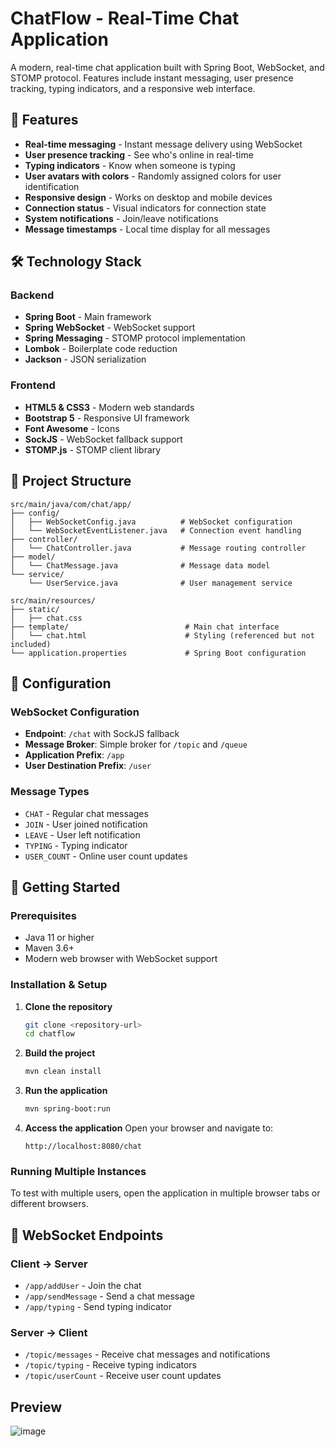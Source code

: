 # ChatFlow - Real-Time Chat Application

A modern, real-time chat application built with Spring Boot, WebSocket, and STOMP protocol. Features include instant messaging, user presence tracking, typing indicators, and a responsive web interface.

## 🚀 Features

- **Real-time messaging** - Instant message delivery using WebSocket
- **User presence tracking** - See who's online in real-time
- **Typing indicators** - Know when someone is typing
- **User avatars with colors** - Randomly assigned colors for user identification
- **Responsive design** - Works on desktop and mobile devices
- **Connection status** - Visual indicators for connection state
- **System notifications** - Join/leave notifications
- **Message timestamps** - Local time display for all messages

## 🛠️ Technology Stack

### Backend
- **Spring Boot** - Main framework
- **Spring WebSocket** - WebSocket support
- **Spring Messaging** - STOMP protocol implementation
- **Lombok** - Boilerplate code reduction
- **Jackson** - JSON serialization

### Frontend
- **HTML5 & CSS3** - Modern web standards
- **Bootstrap 5** - Responsive UI framework
- **Font Awesome** - Icons
- **SockJS** - WebSocket fallback support
- **STOMP.js** - STOMP client library

## 📁 Project Structure

```
src/main/java/com/chat/app/
├── config/
│   ├── WebSocketConfig.java          # WebSocket configuration
│   └── WebSocketEventListener.java   # Connection event handling
├── controller/
│   └── ChatController.java           # Message routing controller
├── model/
│   └── ChatMessage.java              # Message data model
└── service/
    └── UserService.java              # User management service

src/main/resources/
├── static/
│   ├── chat.css
├── template/                          # Main chat interface
│   └── chat.html                      # Styling (referenced but not included)
└── application.properties             # Spring Boot configuration
```

## 🔧 Configuration

### WebSocket Configuration
- **Endpoint**: `/chat` with SockJS fallback
- **Message Broker**: Simple broker for `/topic` and `/queue`
- **Application Prefix**: `/app`
- **User Destination Prefix**: `/user`

### Message Types
- `CHAT` - Regular chat messages
- `JOIN` - User joined notification
- `LEAVE` - User left notification
- `TYPING` - Typing indicator
- `USER_COUNT` - Online user count updates

## 🚦 Getting Started

### Prerequisites
- Java 11 or higher
- Maven 3.6+
- Modern web browser with WebSocket support

### Installation & Setup

1. **Clone the repository**
   ```bash
   git clone <repository-url>
   cd chatflow
   ```

2. **Build the project**
   ```bash
   mvn clean install
   ```

3. **Run the application**
   ```bash
   mvn spring-boot:run
   ```

4. **Access the application**
   Open your browser and navigate to:
   ```
   http://localhost:8080/chat
   ```

### Running Multiple Instances
To test with multiple users, open the application in multiple browser tabs or different browsers.

## 📡 WebSocket Endpoints

### Client → Server
- `/app/addUser` - Join the chat
- `/app/sendMessage` - Send a chat message
- `/app/typing` - Send typing indicator

### Server → Client
- `/topic/messages` - Receive chat messages and notifications
- `/topic/typing` - Receive typing indicators
- `/topic/userCount` - Receive user count updates

## Preview
![image](https://github.com/user-attachments/assets/58b90e09-80b8-4590-ad6b-78def342a57e)


